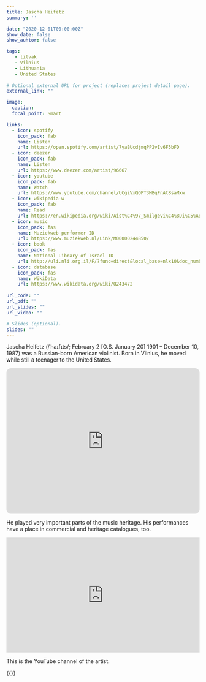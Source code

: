 ```yaml
---
title: Jascha Heifetz
summary: ''

date: "2020-12-01T00:00:00Z"
show_date: false
show_auhtor: false

tags:
   - litvak
   - Vilnius
   - Lithuania
   - United States
   
# Optional external URL for project (replaces project detail page).
external_link: ""

image:
  caption: 
  focal_point: Smart

links:
  - icon: spotify
    icon_pack: fab
    name: Listen
    url: https://open.spotify.com/artist/7yaBUcdjmqPP2vIv6F5bFD
  - icon: deezer
    icon_pack: fab
    name: Listen
    url: https://www.deezer.com/artist/96667
  - icon: youtube
    icon_pack: fab
    name: Watch
    url: https://www.youtube.com/channel/UCgiVxQOPT3MBqFnAt8saMxw
  - icon: wikipedia-w
    icon_pack: fab
    name: Read
    url: https://en.wikipedia.org/wiki/Aist%C4%97_Smilgevi%C4%8Di%C5%ABt%C4%97
  - icon: music
    icon_pack: fas
    name: Muziekweb performer ID
    url: https://www.muziekweb.nl/Link/M00000244850/
  - icon: book
    icon_pack: fas
    name: National Library of Israel ID
    url: http://uli.nli.org.il/F/?func=direct&local_base=nlx10&doc_number=000061509
  - icon: database
    icon_pack: fas
    name: WikiData
    url: https://www.wikidata.org/wiki/Q243472
    
url_code: ""
url_pdf: ""
url_slides: ""
url_video: ""

# Slides (optional).
slides: ""
---
```


Jascha Heifetz (/ˈhaɪfɪts/; February 2 [O.S. January 20] 1901 – December 10, 1987) was a Russian-born American violinist. Born in Vilnius, he moved while still a teenager to the United States.

<iframe style="border-radius:12px" src="https://open.spotify.com/embed/artist/7yaBUcdjmqPP2vIv6F5bFD?utm_source=generator" width="100%" height="380" frameBorder="0" allowfullscreen="" allow="autoplay; clipboard-write; encrypted-media; fullscreen; picture-in-picture" loading="lazy"></iframe>

He played very important parts of the music heritage. His performances have a place in commercial and heritage catalogues, too.

<iframe title="deezer-widget" src="https://widget.deezer.com/widget/auto/artist/96667/top_tracks" width="100%" height="300" frameborder="0" allowtransparency="true" allow="encrypted-media; clipboard-write"></iframe>

This is the YouTube channel of the artist.

{{<youtube HHhk88h5nUQ >}}
